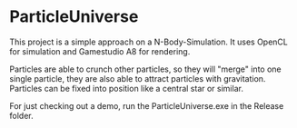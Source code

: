 ParticleUniverse
================

This project is a simple approach on a N-Body-Simulation.
It uses OpenCL for simulation and Gamestudio A8 for rendering.

Particles are able to crunch other particles, so they will "merge" into one single particle,
they are also able to attract particles with gravitation. Particles can be fixed into position
like a central star or similar.

For just checking out a demo, run the ParticleUniverse.exe in the Release folder.